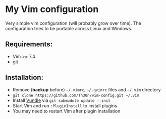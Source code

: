 # My Vim configuration

Very simple vim configuration (will probably grow over time).
The configuration tries to be portable across Linux and Windows.

Requirements:
-------------

* Vim  >= 7.4
* git

Installation:
-------------

* Remove (**backup** before) `~/.vimrc`, `~/.gvimrc` files and `~/.vim` directory
* `git clone https://github.com/Th30n/vim-config.git ~/.vim`
* Install [Vundle](https://github.com/gmarik/Vundle.vim) via
  `git submodule update --init`
* Start Vim and run `:PluginInstall` to install plugins
* You may need to restart Vim after plugin installation
